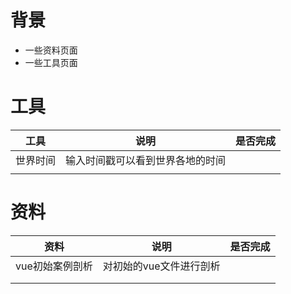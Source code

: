 # 背景
- 一些资料页面
- 一些工具页面

# 工具

| 工具     | 说明                             | 是否完成 |
| -------- | -------------------------------- | -------- |
| 世界时间 | 输入时间戳可以看到世界各地的时间 |          |
|          |                                  |          |



# 资料

| 资料            | 说明                    | 是否完成 |
| --------------- | ----------------------- | -------- |
| vue初始案例剖析 | 对初始的vue文件进行剖析 |          |
|                 |                         |          |
|                 |                         |          |

